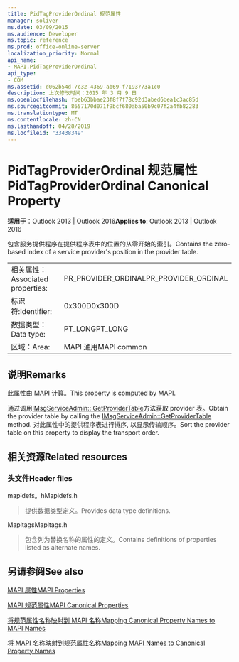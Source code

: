 ```yaml
---
title: PidTagProviderOrdinal 规范属性
manager: soliver
ms.date: 03/09/2015
ms.audience: Developer
ms.topic: reference
ms.prod: office-online-server
localization_priority: Normal
api_name:
- MAPI.PidTagProviderOrdinal
api_type:
- COM
ms.assetid: d062b54d-7c32-4369-ab69-f7193773a1c0
description: 上次修改时间：2015 年 3 月 9 日
ms.openlocfilehash: fbeb63bbae23f8f7f78c92d3abed6bea1c3ac85d
ms.sourcegitcommit: 8657170d071f9bcf680aba50b9c07f2a4fb82283
ms.translationtype: MT
ms.contentlocale: zh-CN
ms.lasthandoff: 04/28/2019
ms.locfileid: "33438349"
---
```

# <a name="pidtagproviderordinal-canonical-property"></a><span data-ttu-id="78412-103">PidTagProviderOrdinal 规范属性</span><span class="sxs-lookup"><span data-stu-id="78412-103">PidTagProviderOrdinal Canonical Property</span></span>

  
  
<span data-ttu-id="78412-104">**适用于**：Outlook 2013 | Outlook 2016</span><span class="sxs-lookup"><span data-stu-id="78412-104">**Applies to**: Outlook 2013 | Outlook 2016</span></span> 
  
<span data-ttu-id="78412-105">包含服务提供程序在提供程序表中的位置的从零开始的索引。</span><span class="sxs-lookup"><span data-stu-id="78412-105">Contains the zero-based index of a service provider's position in the provider table.</span></span>
  
|||
|:-----|:-----|
|<span data-ttu-id="78412-106">相关属性：</span><span class="sxs-lookup"><span data-stu-id="78412-106">Associated properties:</span></span>  <br/> |<span data-ttu-id="78412-107">PR_PROVIDER_ORDINAL</span><span class="sxs-lookup"><span data-stu-id="78412-107">PR_PROVIDER_ORDINAL</span></span>  <br/> |
|<span data-ttu-id="78412-108">标识符:</span><span class="sxs-lookup"><span data-stu-id="78412-108">Identifier:</span></span>  <br/> |<span data-ttu-id="78412-109">0x300D</span><span class="sxs-lookup"><span data-stu-id="78412-109">0x300D</span></span>  <br/> |
|<span data-ttu-id="78412-110">数据类型：</span><span class="sxs-lookup"><span data-stu-id="78412-110">Data type:</span></span>  <br/> |<span data-ttu-id="78412-111">PT_LONG</span><span class="sxs-lookup"><span data-stu-id="78412-111">PT_LONG</span></span>  <br/> |
|<span data-ttu-id="78412-112">区域：</span><span class="sxs-lookup"><span data-stu-id="78412-112">Area:</span></span>  <br/> |<span data-ttu-id="78412-113">MAPI 通用</span><span class="sxs-lookup"><span data-stu-id="78412-113">MAPI common</span></span>  <br/> |
   
## <a name="remarks"></a><span data-ttu-id="78412-114">说明</span><span class="sxs-lookup"><span data-stu-id="78412-114">Remarks</span></span>

<span data-ttu-id="78412-115">此属性由 MAPI 计算。</span><span class="sxs-lookup"><span data-stu-id="78412-115">This property is computed by MAPI.</span></span>
  
<span data-ttu-id="78412-116">通过调用[IMsgServiceAdmin:: GetProviderTable](imsgserviceadmin-getprovidertable.md)方法获取 provider 表。</span><span class="sxs-lookup"><span data-stu-id="78412-116">Obtain the provider table by calling the [IMsgServiceAdmin::GetProviderTable](imsgserviceadmin-getprovidertable.md) method.</span></span> <span data-ttu-id="78412-117">对此属性中的提供程序表进行排序, 以显示传输顺序。</span><span class="sxs-lookup"><span data-stu-id="78412-117">Sort the provider table on this property to display the transport order.</span></span> 
  
## <a name="related-resources"></a><span data-ttu-id="78412-118">相关资源</span><span class="sxs-lookup"><span data-stu-id="78412-118">Related resources</span></span>

### <a name="header-files"></a><span data-ttu-id="78412-119">头文件</span><span class="sxs-lookup"><span data-stu-id="78412-119">Header files</span></span>

<span data-ttu-id="78412-120">mapidefs。h</span><span class="sxs-lookup"><span data-stu-id="78412-120">Mapidefs.h</span></span>
  
> <span data-ttu-id="78412-121">提供数据类型定义。</span><span class="sxs-lookup"><span data-stu-id="78412-121">Provides data type definitions.</span></span>
    
<span data-ttu-id="78412-122">Mapitags</span><span class="sxs-lookup"><span data-stu-id="78412-122">Mapitags.h</span></span>
  
> <span data-ttu-id="78412-123">包含列为替换名称的属性的定义。</span><span class="sxs-lookup"><span data-stu-id="78412-123">Contains definitions of properties listed as alternate names.</span></span>
    
## <a name="see-also"></a><span data-ttu-id="78412-124">另请参阅</span><span class="sxs-lookup"><span data-stu-id="78412-124">See also</span></span>



[<span data-ttu-id="78412-125">MAPI 属性</span><span class="sxs-lookup"><span data-stu-id="78412-125">MAPI Properties</span></span>](mapi-properties.md)
  
[<span data-ttu-id="78412-126">MAPI 规范属性</span><span class="sxs-lookup"><span data-stu-id="78412-126">MAPI Canonical Properties</span></span>](mapi-canonical-properties.md)
  
[<span data-ttu-id="78412-127">将规范属性名称映射到 MAPI 名称</span><span class="sxs-lookup"><span data-stu-id="78412-127">Mapping Canonical Property Names to MAPI Names</span></span>](mapping-canonical-property-names-to-mapi-names.md)
  
[<span data-ttu-id="78412-128">将 MAPI 名称映射到规范属性名称</span><span class="sxs-lookup"><span data-stu-id="78412-128">Mapping MAPI Names to Canonical Property Names</span></span>](mapping-mapi-names-to-canonical-property-names.md)

